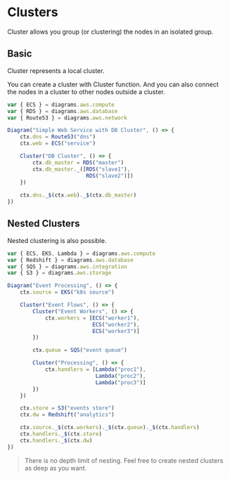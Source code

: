 # Clusters

Cluster allows you group (or clustering) the nodes in an isolated group.

## Basic

Cluster represents a local cluster.

You can create a cluster with Cluster function. And you can also connect the nodes in a cluster to other nodes outside a cluster.

```js
var { ECS } = diagrams.aws.compute
var { RDS } = diagrams.aws.database
var { Route53 } = diagrams.aws.network

Diagram("Simple Web Service with DB Cluster", () => {
    ctx.dns = Route53("dns")
    ctx.web = ECS("service")

    Cluster("DB Cluster", () => {
        ctx.db_master = RDS("master")
        ctx.db_master._([RDS("slave1"),
                         RDS("slave2")])
	})
	
    ctx.dns._$(ctx.web)._$(ctx.db_master)
})
```

## Nested Clusters

Nested clustering is also possible.

```js
var { ECS, EKS, Lambda } = diagrams.aws.compute
var { Redshift } = diagrams.aws.database
var { SQS } = diagrams.aws.integration
var { S3 } = diagrams.aws.storage

Diagram("Event Processing", () => {
    ctx.source = EKS("k8s source")

    Cluster("Event Flows", () => {
        Cluster("Event Workers", () => {
            ctx.workers = [ECS("worker1"),
						   ECS("worker2"),
						   ECS("worker3")]
		})

        ctx.queue = SQS("event queue")

        Cluster("Processing", () => {
            ctx.handlers = [Lambda("proc1"),
							Lambda("proc2"),
							Lambda("proc3")]
		})
	})

    ctx.store = S3("events store")
    ctx.dw = Redshift("analytics")

    ctx.source._$(ctx.workers)._$(ctx.queue)._$(ctx.handlers)
    ctx.handlers._$(ctx.store)
    ctx.handlers._$(ctx.dw)
})	
```


> There is no depth limit of nesting. Feel free to create nested clusters as deep as you want.
